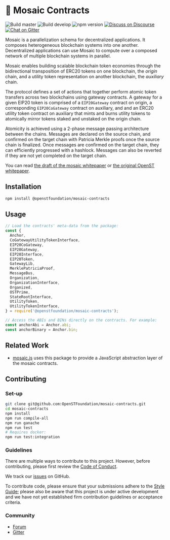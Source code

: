 # 💠 Mosaic Contracts

![Build master](https://img.shields.io/travis/OpenSTFoundation/mosaic-contracts/master.svg?label=build%20master&style=flat)
![Build develop](https://img.shields.io/travis/OpenSTFoundation/mosaic-contracts/develop.svg?label=build%20develop&style=flat)
![npm version](https://img.shields.io/npm/v/@openstfoundation/mosaic-contracts.svg?style=flat)
[![Discuss on Discourse](https://img.shields.io/discourse/https/discuss.openst.org/topics.svg?style=flat)][discourse]
[![Chat on Gitter](https://img.shields.io/gitter/room/OpenSTFoundation/SimpleToken.svg?style=flat)][gitter]

Mosaic is a parallelization schema for decentralized applications.
It composes heterogeneous blockchain systems into one another.
Decentralized applications can use Mosaic to compute over a composed network of multiple blockchain systems in parallel.

Mosaic enables building scalable blockchain token economies through the bidirectional transposition of ERC20 tokens on one blockchain, the *origin* chain, and a utility token representation on another blockchain, the *auxiliary* chain.

The protocol defines a set of actions that together perform atomic token transfers across two blockchains using gateway contracts. A gateway for a given EIP20 token is comprised of a `EIP20Gateway` contract on origin, a corresponding `EIP20CoGateway` contract on auxiliary, and and an ERC20 utility token contract on auxiliary that mints and burns utility tokens to atomically mirror tokens staked and unstaked on the origin chain.

Atomicity is achieved using a 2-phase message passing architecture between the chains. Messages are declared on the source chain, and confirmed on the target chain with Patricia Merkle proofs once the source chain is finalized. Once messages are confirmed on the target chain, they can efficiently progressed with a hashlock.
Messages can also be reverted if they are not yet completed on the target chain.

You can read [the draft of the mosaic whitepaper][mosaic whitepaper] or [the original OpenST whitepaper][openst whitepaper].

## Installation

```bash
npm install @openstfoundation/mosaic-contracts
```

## Usage

```js
// Load the contracts' meta-data from the package:
const {
  Anchor,
  CoGatewayUtilityTokenInterface,
  EIP20CoGateway,
  EIP20Gateway,
  EIP20Interface,
  EIP20Token,
  GatewayLib,
  MerklePatriciaProof,
  MessageBus,
  Organization,
  OrganizationInterface,
  Organized,
  OSTPrime,
  StateRootInterface,
  UtilityToken,
  UtilityTokenInterface,
} = require('@openstfoundation/mosaic-contracts');

// Access the ABIs and BINs directly on the contracts. For example:
const anchorAbi = Anchor.abi;
const anchorBinary = Anchor.bin;
```

## Related Work

* [mosaic.js] uses this package to provide a JavaScript abstraction layer of the mosaic contracts.

## Contributing

### Set-up

```bash
git clone git@github.com:OpenSTFoundation/mosaic-contracts.git
cd mosaic-contracts
npm install
npm run compile-all
npm run ganache
npm run test
# Requires docker:
npm run test:integration
```

### Guidelines

There are multiple ways to contribute to this project. However, before contributing, please first review the [Code of Conduct].

We track our [issues] on GitHub.

To contribute code, please ensure that your submissions adhere to the [Style Guide]; please also be aware that this project is under active development and we have not yet established firm contribution guidelines or acceptance criteria.

### Community

* [Forum][discourse]
* [Gitter]

[code of conduct]: https://github.com/OpenSTFoundation/mosaic-contracts/blob/develop/CODE_OF_CONDUCT.md
[discourse]: https://discuss.openst.org/
[gitter]: https://gitter.im/OpenSTFoundation/SimpleToken
[issues]: https://github.com/OpenSTFoundation/mosaic-contracts/issues
[mosaic.js]: https://github.com/OpenSTFoundation/mosaic.js
[mosaic whitepaper]: https://github.com/OpenSTFoundation/mosaic-contracts/blob/develop/docs/mosaicv0.pdf
[openst whitepaper]: https://drive.google.com/file/d/0Bwgf8QuAEOb7Z2xIeUlLd21DSjQ/view
[style guide]: https://github.com/OpenSTFoundation/mosaic-contracts/blob/develop/SOLIDITY_STYLE_GUIDE.md
